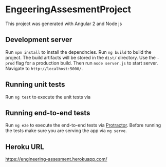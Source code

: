 # EngeeringAssesmentProject

This project was generated with Angular 2 and Node js

## Development server
Run `npm install` to install the dependncies. 
Run `ng build` to build the project. The build artifacts will be stored in the `dist/` directory. Use the `-prod` flag for a production build.
Then run `node server.js` to start server.
Navigate to `http://localhost:5000/`.

## Running unit tests

Run `ng test` to execute the unit tests via

## Running end-to-end tests

Run `ng e2e` to execute the end-to-end tests via [Protractor](http://www.protractortest.org/).
Before running the tests make sure you are serving the app via `ng serve`.

## Heroku URL
https://engineering-assesment.herokuapp.com/
